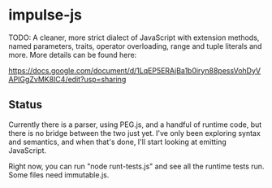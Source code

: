 # impulse-js
TODO: A cleaner, more strict dialect of JavaScript with extension methods, named parameters, traits, operator overloading, range and tuple literals and more. More details can be found here:

https://docs.google.com/document/d/1LqEP5ERAjBa1b0iryn88pessVohDyVAPIGgZvMK8IC4/edit?usp=sharing

## Status

Currently there is a parser, using PEG.js, and a handful of runtime code, but there is no bridge between the two just yet. I've only been exploring syntax and semantics, and when that's done, I'll start looking at emitting JavaScript.

Right now, you can run "node runt-tests.js" and see all the runtime tests run. Some files need immutable.js.
